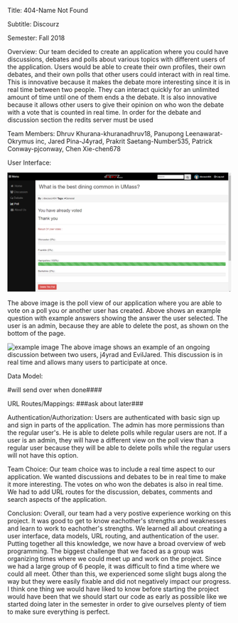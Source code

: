 Title:
404-Name Not Found

Subtitle:
Discourz

Semester:
Fall 2018

Overview:
Our team decided to create an application where you could have discussions, debates and polls about various topics with different users of the application. Users would be able to create their own profiles, their own debates, and their own polls that other users could interact with in real time. This is innovative because it makes the debate more interesting since it is in real time between two people. They can interact quickly for an unlimited amount of time until one of them ends a the debate. It is also innovative because it allows other users to give their opinion on who won the debate with a vote that is counted in real time. In order for the debate and discussion section the redits server must be used  

Team Members:
Dhruv Khurana-khuranadhruv18, Panupong Leenawarat-Okrymus inc, Jared Pina-J4yrad, Prakrit Saetang-Number535, Patrick Conway-pjconway, Chen Xie-chen678

User Interface:

![example image](imgs/poll.png)

The above image is the poll view of our application where you are able to vote on a poll you or another user has created. Above shows an example question with example answers showing the answer the user selected. The user is an admin, because they are able to delete the post, as shown on the bottom of the page. 

![example image](discussion.png)
The above image shows an example of an ongoing discussion between two users, j4yrad and EvilJared. This discussion is in real time and allows many users to participate at once. 

Data Model:

#will send over when done####

URL Routes/Mappings:
###ask about later###

Authentication/Authorization:
Users are authenticated with basic sign up and sign in parts of the application. The admin has more permissions than the regular user's. He is able to delete polls while regular users are not. If a user is an admin, they will have a different view on the poll view than a regular user because they will be able to delete polls while the regular users will not have this option.

Team Choice:
Our team choice was to include a real time aspect to our application. We wanted discussions and debates to be in real time to make it more interesting. The votes on who won the debates is also in real time. We had to add URL routes for the discussion, debates, comments and search aspects of the application. 

Conclusion:
Overall, our team had a very postive experience working on this project. It was good to get to know eachother's strengths and weaknesses and learn to work to eachother's strengths. We learned all about creating a user interface, data models, URL routing, and authentication of the user. Putting together all this knowledge, we now have a broad overview of web programming. The biggest challenge that we faced as a group was organizing times where we could meet up and work on the project. Since we had a large group of 6 people, it was difficult to find a time where we could all meet. Other than this, we experienced some slight bugs along the way but they were easily fixable and did not negatively impact our progress. I think one thing we would have liked to know before starting the project would have been that we should start our code as early as possible like we started doing later in the semester in order to give ourselves plenty of tiem to make sure everything is perfect.
